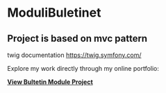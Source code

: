 # ModuliBuletinet

<h2>Project is based on mvc pattern</h2>

 twig documentation https://twig.symfony.com/ 

Explore my work directly through my online portfolio:

**[View Bultetin Module Project](http://modulibuletinet.kesug.com/)** 
